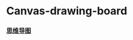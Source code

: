 # Canvas-drawing-board
### [思维导图](http://naotu.baidu.com/file/3466421e91b261559d8910c7b1ee7cb0?token=34e5603a27d60c0e)